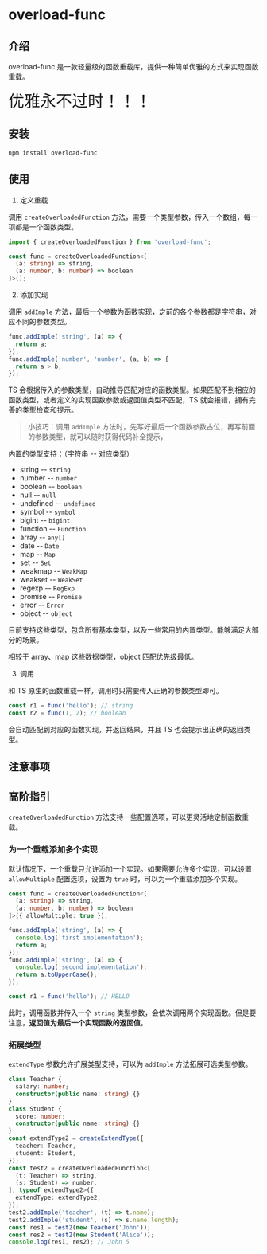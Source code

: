 # overload-func

## 介绍

overload-func 是一款轻量级的函数重载库，提供一种简单优雅的方式来实现函数重载。

<font size="6">优雅永不过时！！！</font>

## 安装

```
npm install overload-func
```

## 使用

1. 定义重载

调用 `createOverloadedFunction` 方法，需要一个类型参数，传入一个数组，每一项都是一个函数类型。

```typescript
import { createOverloadedFunction } from 'overload-func';

const func = createOverloadedFunction<[
  (a: string) => string,
  (a: number, b: number) => boolean
]>();
```

2. 添加实现

调用 `addImple` 方法，最后一个参数为函数实现，之前的各个参数都是字符串，对应不同的参数类型。

```typescript
func.addImple('string', (a) => {
  return a;
});
func.addImple('number', 'number', (a, b) => {
  return a > b;
});
```

TS 会根据传入的参数类型，自动推导匹配对应的函数类型。如果匹配不到相应的函数类型，或者定义的实现函数参数或返回值类型不匹配，TS 就会报错，拥有完善的类型检查和提示。

> 小技巧：调用 `addImple` 方法时，先写好最后一个函数参数占位，再写前面的参数类型，就可以随时获得代码补全提示，

内置的类型支持：（字符串 -- 对应类型）

- string -- `string`
- number -- `number`
- boolean -- `boolean`
- null -- `null`
- undefined -- `undefined`
- symbol -- `symbol`
- bigint -- `bigint`
- function -- `Function`
- array -- `any[]`
- date -- `Date`
- map -- `Map`
- set -- `Set`
- weakmap -- `WeakMap`
- weakset -- `WeakSet`
- regexp -- `RegExp`
- promise -- `Promise`
- error -- `Error`
- object -- `object`

目前支持这些类型，包含所有基本类型，以及一些常用的内置类型。能够满足大部分的场景。

相较于 array、map 这些数据类型，object 匹配优先级最低。

3. 调用

和 TS 原生的函数重载一样，调用时只需要传入正确的参数类型即可。

```typescript
const r1 = func('hello'); // string
const r2 = func(1, 2); // boolean
```

会自动匹配到对应的函数实现，并返回结果，并且 TS 也会提示出正确的返回类型。

## 注意事项



## 高阶指引

`createOverloadedFunction` 方法支持一些配置选项，可以更灵活地定制函数重载。

### 为一个重载添加多个实现

默认情况下，一个重载只允许添加一个实现。如果需要允许多个实现，可以设置 `allowMultiple` 配置选项，设置为 `true` 时，可以为一个重载添加多个实现。

```typescript
const func = createOverloadedFunction<[
  (a: string) => string,
  (a: number, b: number) => boolean
]>({ allowMultiple: true });

func.addImple('string', (a) => {
  console.log('first implementation');
  return a;
});
func.addImple('string', (a) => {
  console.log('second implementation');
  return a.toUpperCase();
});

const r1 = func('hello'); // HELLO
```

此时，调用函数并传入一个 `string` 类型参数，会依次调用两个实现函数。但是要注意，**返回值为最后一个实现函数的返回值**。

### 拓展类型

`extendType` 参数允许扩展类型支持，可以为 `addImple` 方法拓展可选类型参数。

```typescript
class Teacher {
  salary: number;
  constructor(public name: string) {}
}
class Student {
  score: number;
  constructor(public name: string) {}
}
const extendType2 = createExtendType({
  teacher: Teacher,
  student: Student,
});
const test2 = createOverloadedFunction<[
  (t: Teacher) => string,
  (s: Student) => number,
], typeof extendType2>({
  extendType: extendType2,
});
test2.addImple('teacher', (t) => t.name);
test2.addImple('student', (s) => s.name.length);
const res1 = test2(new Teacher('John'));
const res2 = test2(new Student('Alice'));
console.log(res1, res2); // John 5
```
